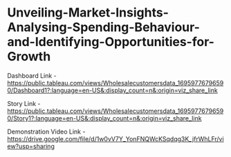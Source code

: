 # Unveiling-Market-Insights-Analysing-Spending-Behaviour-and-Identifying-Opportunities-for-Growth

Dashboard Link - https://public.tableau.com/views/Wholesalecustomersdata_16959776796590/Dashboard1?:language=en-US&:display_count=n&:origin=viz_share_link

Story Link - https://public.tableau.com/views/Wholesalecustomersdata_16959776796590/Story1?:language=en-US&:display_count=n&:origin=viz_share_link

Demonstration Video Link - https://drive.google.com/file/d/1w0vV7Y_YonFNQWcKSqdqg3K_jfrWhLFr/view?usp=sharing

